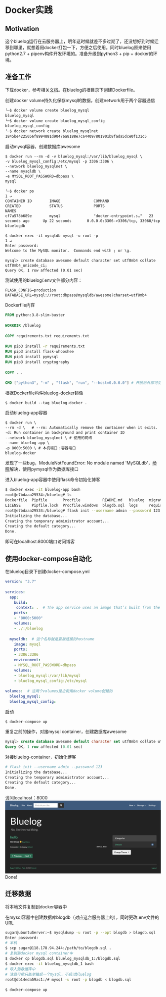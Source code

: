 # Docker实践
## Motivation

这个bluelog运行在云服务器上，明年这时候就差不多过期了，还没想好到时候迁移到哪里，就想着用docker打包一下，方便之后使用。同时bluelog原来使用python2.7 + pipenv构件开发环境的。准备升级到python3 + pip + docker的环境。

## 准备工作

下载docker，参考相关[文档](https://docs.docker.com/language/python/develop/)。在bluelog的根目录下创建Dockerfile。

创建docker volume持久化保存mysql的数据，创建network用于两个容器通信
```sh
╰─$ docker volume create bluelog_mysql                                      1 ↵
bluelog_mysql
╰─$ docker volume create bluelog_mysql_config
bluelog_mysql_config
╰─$ docker network create bluelog_mysqlnet
1845be4225056f8994881d90476a8188e7ca44097801901b8fada5dce0f131c5
```
启动mysql容器，创建数据库awesome
```
$ docker run --rm -d -v bluelog_mysql:/var/lib/bluelog_mysql \
-v bluelog_mysql_config:/etc/mysql -p 3306:3306 \
--network bluelog_mysqlnet \
--name mysqldb \
-e MYSQL_ROOT_PASSWORD=dbpass \
mysql

╰─$ docker ps                                                               1 ↵
CONTAINER ID        IMAGE               COMMAND                  CREATED             STATUS              PORTS                               NAMES
cf7a578b689e        mysql               "docker-entrypoint.s…"   23 seconds ago      Up 22 seconds       0.0.0.0:3306->3306/tcp, 33060/tcp   bluelogdb

$ docker exec -it mysqldb mysql -u root -p                              1 ↵
Enter password: 
Welcome to the MySQL monitor.  Commands end with ; or \g.

mysql> create database awesome default character set utf8mb4 collate utf8mb4_unicode_ci;
Query OK, 1 row affected (0.01 sec)
```

测试使用的bluelog/.env文件部分内容：

```
FLASK_CONFIG=production
DATABASE_URL=mysql://root:dbpass@mysqldb/awesome?charset=utf8mb4
```
Dockerfile内容
```Dockerfile
FROM python:3.8-slim-buster

WORKDIR /bluelog

COPY requirements.txt requirements.txt

RUN pip3 install -r requirements.txt
RUN pip3 install flask-whooshee
RUN pip3 install pymysql
RUN pip3 install cryptography

COPY . .

CMD ["python3", "-m" , "flask", "run", "--host=0.0.0.0"] # 开放给外部可见
```

根据Dockerfile构件bluelog-docker镜像
```
$ docker build --tag bluelog-docker .
```
启动bluelog-app容器
```
$ docker run \                                                                      
--rm -d \   # --rm: Automatically remove the container when it exits. -d: Run container in background and print container ID
--network bluelog_mysqlnet \ # 使用的网络
--name bluelog-app \
-p 8000:5000 \ # 本机端口：容器端口
bluelog-docker
```
发现了一些bug，ModuleNotFoundError: No module named 'MySQLdb'，[参照](https://stackoverflow.com/questions/22252397/importerror-no-module-named-mysqldb)解决，使用pymysql作为数据库接口

进入bluelog-app容器中使用flask命令初始化博客
```sh
$ docker exec -it bluelog-app bash                                                                                                  1 ↵
root@e7bdaaa29534:/bluelog# ls
Dockerfile  Pipfile       Procfile          README.md   bluelog  migrations        tests    whooshee
LICENSE     Pipfile.lock  Procfile.windows  blogdb.sql  logs     requirements.txt  uploads  wsgi.py
root@e7bdaaa29534:/bluelog# flask init --username admin --password 123
Initializing the database...
Creating the temporary administrator account...
Creating the default category...
Done.
```
即可在localhost:8000端口访问博客

## 使用docker-compose自动化

在bluelog目录下创建docker-compose.yml

```yml
version: "3.7"

services:
  app:
    build:
     context: .  # The app service uses an image that’s built from the Dockerfile in the current directory. 
    ports:
    - "8000:5000"
    volumes:
    - ./:/bluelog

  mysqldb:  # 这个名称就是要被连接的hostname
    image: mysql
    ports:
    - 3306:3306
    environment:
    - MYSQL_ROOT_PASSWORD=dbpass
    volumes:
    - bluelog_mysql:/var/lib/mysql
    - bluelog_mysql_config:/etc/mysql

volumes:  # 这两个volumes是之前用docker volume创建的
  bluelog_mysql:
  bluelog_mysql_config:
```
启动
```
$ docker-compose up
```
重复之前的操作，对接mysql container，创建数据库awesome
```sql
mysql> create database awesome default character set utf8mb4 collate utf8mb4_unicode_ci;
Query OK, 1 row affected (0.01 sec)
```
对接bluelog-container，初始化博客
```sh
# flask init --username admin --password 123
Initializing the database...
Creating the temporary administrator account...
Creating the default category...
Done.
```

访问localhost：8000
![bluelog](./images/blog20220422/bluelog.png)
Done!

## 迁移数据

将本地文件复制到docker容器中

在mysql容器中创建数据库blogdb（对应这台服务器上的），同时更改.env文件的URL
```sh
sugar@ubuntuServer:~$ mysqldump -u root -p --opt blogdb > blogdb.sql
Enter password: 
# 本机
$ scp sugar@118.178.94.244:/path/to/blogdb.sql . 
# 复制到docker mysql container中
$ docker cp blogdb.sql bluelog_mysqldb_1:/blogdb.sql
$ docker exec -it bluelog_mysqldb_1 bash
# 导入到数据库中
# 注意可能只能单独启一个mysql，不启动bluelog
root@db14eda59ac1:/# mysql -u root -p blogdb < blogdb.sql 

$ docker-compose up
```
